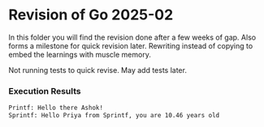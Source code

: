 # Revision of Go 2025-02
In this folder you will find the revision done after a few weeks of gap. Also forms a milestone for quick revision later. 
Rewriting instead of copying to embed the learnings with muscle memory. 

Not running tests to quick revise. May add tests later. 

### Execution Results
```bash
Printf: Hello there Ashok!
Sprintf: Hello Priya from Sprintf, you are 10.46 years old
```